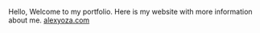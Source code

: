 Hello, 
Welcome to my portfolio. Here is my website with more information about me. [alexyoza.com](alexyoza.com)
